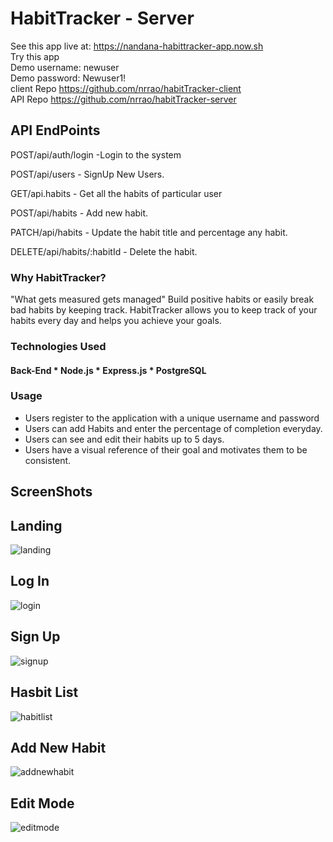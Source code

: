 # HabitTracker - Server

See this app live at: https://nandana-habittracker-app.now.sh<br/>
Try this app<br/>
Demo username: newuser<br/>
Demo password: Newuser1!<br/>
client Repo https://github.com/nrrao/habitTracker-client<br/>
API Repo https://github.com/nrrao/habitTracker-server<br/>

## API EndPoints

POST/api/auth/login -Login to the system 

POST/api/users - SignUp New Users.

GET/api.habits - Get all the habits of particular user

POST/api/habits - Add new habit.

PATCH/api/habits - Update the habit title and percentage any habit.

DELETE/api/habits/:habitId - Delete the habit.

### Why HabitTracker?
"What gets measured gets managed"
Build positive habits or easily break bad habits by keeping track.
HabitTracker allows you to keep track of your habits every day and helps you achieve your goals.

### Technologies Used

#### Back-End * Node.js * Express.js * PostgreSQL

### Usage

* Users register to the application with a unique username and password 
* Users can add Habits and enter the percentage of completion everyday.
* Users can see and edit their habits up to 5 days. 
* Users have a visual reference of their goal and motivates them to be consistent. 

## ScreenShots

## Landing
![landing](https://user-images.githubusercontent.com/25930687/69060656-b827d380-09e5-11ea-871a-e13469ff0833.PNG)
## Log In
![login](https://user-images.githubusercontent.com/25930687/69060786-f7562480-09e5-11ea-9353-ee22fa59643b.PNG)
## Sign Up
![signup](https://user-images.githubusercontent.com/25930687/69060805-ff15c900-09e5-11ea-82da-55b98723f747.PNG)
## Hasbit List
![habitlist](https://user-images.githubusercontent.com/25930687/69060815-03da7d00-09e6-11ea-9484-bedfa5259152.PNG)
## Add New Habit
![addnewhabit](https://user-images.githubusercontent.com/25930687/69060827-0b018b00-09e6-11ea-9136-82738a40f6b4.PNG)
## Edit Mode
![editmode](https://user-images.githubusercontent.com/25930687/69060821-08069a80-09e6-11ea-9808-41cc32c80aa1.PNG)





